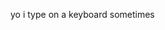 yo i type on a keyboard sometimes

<!---
Colision/Colision is a ✨ special ✨ repository because its `README.md` (this file) appears on your GitHub profile.
You can click the Preview link to take a look at your changes.
--->
